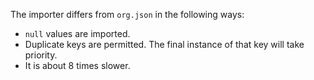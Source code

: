 The importer differs from `org.json` in the following ways:

* `null` values are imported.
* Duplicate keys are permitted. The final instance of that key will take
  priority.
* It is about 8 times slower.